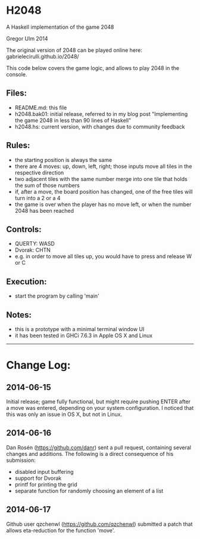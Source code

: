 H2048
====
A Haskell implementation of the game 2048

Gregor Ulm
2014


The original version of 2048 can be played online here:
gabrielecirulli.github.io/2048/

This code below covers the game logic, and allows to play 2048
in the console.


Files:
----
- README.md: this file
- h2048.bak01: initial release, referred to in my blog post
 	"Implementing the game 2048 in less than 90 lines of
	 Haskell"
- h2048.hs: current version, with changes due to community
 	feedback


Rules:
----
- the starting position is always the same
- there are 4 moves: up, down, left, right; those
    inputs move all tiles in the respective direction
- two adjacent tiles with the same number merge into one
    tile that holds the sum of those numbers
- if, after a move, the board position has changed, one of
    the free tiles will turn into a 2 or a 4
- the game is over when the player has no move left, or
    when the number 2048 has been reached


Controls:
----
- QUERTY: WASD
- Dvorak: CHTN
- e.g. in order to move all tiles up, you would have to press
	and release W or C


Execution:
----
- start the program by calling 'main'


Notes:
----
- this is a prototype with a minimal terminal window UI
- it has been tested in GHCi 7.6.3 in Apple OS X and Linux

***

Change Log:
====

2014-06-15
----
Initial release; game fully functional, but might require pushing ENTER after
a move was entered, depending on your system configuration. I noticed that
this was only an issue in OS X, but not in Linux.

2014-06-16
----
Dan Rosén (https://github.com/danr) sent a pull request, containing
several changes and additions. The following is a direct consequence
of his submission:
- disabled input buffering
- support for Dvorak
- printf for printing the grid
- separate function for randomly choosing an element of a list

2014-06-17
----
Github user qzchenwl (https://github.com/qzchenwl) submitted a patch
that allows eta-reduction for the function 'move'.

